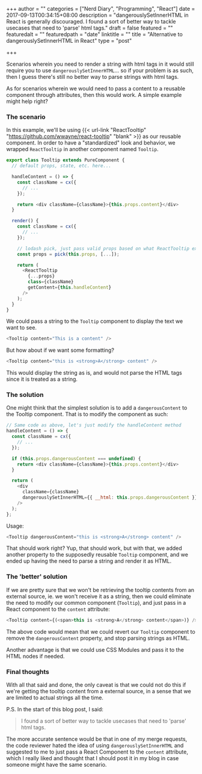 +++
author = ""
categories = ["Nerd Diary", "Programming", "React"]
date = 2017-09-13T00:34:15+08:00
description = "dangerouslySetInnerHTML in React is generally discouraged. I found a sort of better way to tackle usecases that need to 'parse' html tags."
draft = false
featured = ""
featuredalt = ""
featuredpath = "date"
linktitle = ""
title = "Alternative to dangerouslySetInnerHTML in React"
type = "post"

+++

Scenarios wherein you need to render a string with html tags in it would still require you to use
`dangerouslySetInnerHTML`... so if your problem is as such, then I guess there's still no better
way to parse strings with html tags.

As for scenarios wherein we would need to pass a content to a reusable component through attributes,
then this would work. A simple example might help right?

### The scenario
In this example, we'll be using
{{< url-link "ReactTooltip" "https://github.com/wwayne/react-tooltip" "blank" >}} as our reusable
component. In order to have a "standardized" look and behavior, we wrapped `ReactTooltip` in another
component named `Tooltip`.

```javascript
export class Tooltip extends PureComponent {
  // default props, state, etc. here...

  handleContent = () => {
    const className = cx({
      // ...
    });

    return <div className={className}>{this.props.content}</div>
  }

  render() {
    const className = cx({
      // ...
    });

    // lodash pick, just pass valid props based on what ReactTooltip expects
    const props = pick(this.props, [...]);

    return (
      <ReactTooltip
        {...props}
        class={className}
        getContent={this.handleContent}
      />
    );
  }
}
```

We could pass a string to the `Tooltip` component to display the text we want to see.

```javascript
<Tooltip content="This is a content" />
```

But how about if we want some formatting?

```javascript
<Tooltip content="this is <strong>A</strong> content" />
```

This would display the string as is, and would not parse the HTML tags since it is treated as a string.

### The solution
One might think that the simplest solution is to add a `dangerousContent` to the Tooltip component.
That is to modify the component as such:

```javascript
// Same code as above, let's just modify the handleContent method
handleContent = () => {
  const className = cx({
    // ...
  });

  if (this.props.dangerousContent === undefined) {
    return <div className={className}>{this.props.content}</div>
  }

  return (
    <div
      className={className}
      dangerouslySetInnerHTML={{ __html: this.props.dangerousContent }}
    />
  );
};
```

Usage:

```javascript
<Tooltip dangerousContent="this is <strong>A</strong> content" />
```

That should work right? Yup, that should work, but with that, we added another property to the
supposedly reusable `Tooltip` component, and we ended up having the need to parse a string and
render it as HTML.

### The 'better' solution

If we are pretty sure that we won't be retrieving the tooltip contents from an
external source, ie. we won't receive it as a string, then we could eliminate the need to modify our
common component (`Tooltip`), and just pass in a React component to the `content` attribute:

```javascript
<Tooltip content={(<span>this is <strong>A</strong> content</span>)} />
```

The above code would mean that we could revert our `Tooltip` component to remove the `dangerousContent`
property, and stop parsing strings as HTML.

Another advantage is that we could use CSS Modules and pass it to the HTML nodes if needed.

### Final thoughts
With all that said and done, the only caveat is that we could not do this if we're getting the
tooltip content from a external source, in a sense that we are limited to actual strings all the time.

P.S. In the start of this blog post, I said:

> I found a sort of better way to tackle usecases that need to 'parse' html tags.

The more accurate sentence would be that in one of my merge requests, the code reviewer hated the idea
of using `dangerouslySetInnerHTML` and suggested to me to just pass a React Component to the `content`
attribute, which I really liked and thought that I should post it in my blog in case someone might
have the same scenario.
